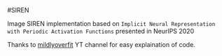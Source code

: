 #SIREN

Image SIREN implementation based on ```Implicit Neural Representation with Periodic Activation Functions``` presented in NeurIPS 2020
















Thanks to [mildlyoverfit](https://www.youtube.com/channel/UCYBSjwkGTK06NnDnFsOcR7g) YT channel for easy explaination of code. 
